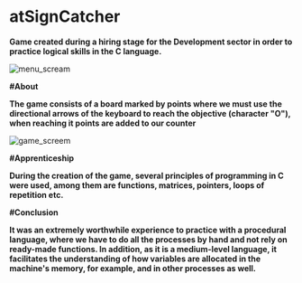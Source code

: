 # atSignCatcher

**Game created during a hiring stage for the Development sector in order to practice logical skills in the C language.**

![menu_scream](https://user-images.githubusercontent.com/59852529/160733540-20235547-9562-43b6-b84c-2b3f45e1e462.JPG)

**#About**

**The game consists of a board marked by points where we must use the directional arrows of the keyboard to reach the objective (character "O"), when reaching it
points are added to our counter**

![game_screem](https://user-images.githubusercontent.com/59852529/160733394-0e0e63f7-b8c6-435a-b71b-0d9f43c898e7.JPG)



**#Apprenticeship**

**During the creation of the game, several principles of programming in C were used, among them are functions, matrices, pointers, loops of repetition etc.**


**#Conclusion**

**It was an extremely worthwhile experience to practice with a procedural language, where we have to do all the processes by hand and not rely on ready-made functions.
In addition, as it is a medium-level language, it facilitates the understanding of how variables are allocated in the machine's memory, for example, and in other processes as well.**


